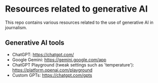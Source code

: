 # Resources related to generative AI

This repo contains various resources related to the use of generative AI in journalism.

## Generative AI tools

* ChatGPT: https://chatgpt.com/
* Google Gemini: https://gemini.google.com/app
* ChatGPT Playground (tweak settings such as 'temperature'): https://platform.openai.com/playground
* Custom GPTs: https://chatgpt.com/gpts
